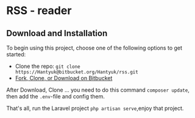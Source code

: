 # RSS - reader

## Download and Installation

To begin using this project, choose one of the following options to get started:

* Clone the repo: `git clone https://Hantyuk@bitbucket.org/Hantyuk/rss.git`
* [Fork, Clone, or Download on Bitbucket](https://Hantyuk@bitbucket.org/Hantyuk/rss.git)

After Download, Clone ... you need to do this command `composer update`, then add the `.env`-file and config them.

That's all, run the Laravel project `php artisan serve`,enjoy that project.